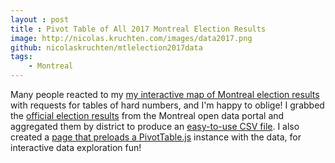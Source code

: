 ```yaml
---
layout : post
title : Pivot Table of All 2017 Montreal Election Results
image: http://nicolas.kruchten.com/images/data2017.png
github: nicolaskruchten/mtlelection2017data
tags:
    - Montreal
---
```


Many people reacted to my [my interactive map of Montreal election results](http://nicolas.kruchten.com/mtlelection2017bysection) with requests for tables of hard numbers, and I'm happy to oblige! I grabbed the [official election results](http://donnees.ville.montreal.qc.ca/dataset/elections-2017-resultats-detailles) from the Montreal open data portal and aggregated them by district to produce an [easy-to-use CSV file](http://nicolas.kruchten.com/mtlelection2017data/election2017_by_district_and_candidate.csv). I also created a [page that preloads a PivotTable.js](http://nicolas.kruchten.com/mtlelection2017data) instance with the data, for interactive data exploration fun!
